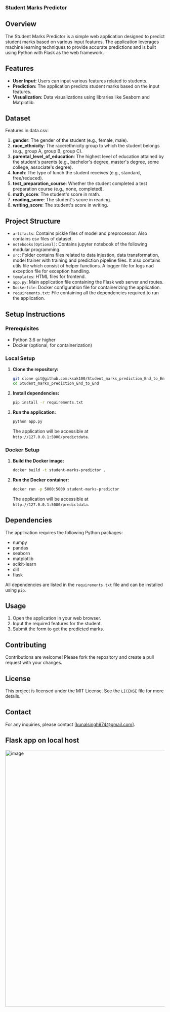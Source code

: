 ### Student Marks Predictor

## Overview

The Student Marks Predictor is a simple web application designed to predict student marks based on various input features. The application leverages machine learning techniques to provide accurate predictions and is built using Python with Flask as the web framework.

## Features

- **User Input:** Users can input various features related to students.
- **Prediction:** The application predicts student marks based on the input features.
- **Visualization:** Data visualizations using libraries like Seaborn and Matplotlib.

## Dataset
Features in data.csv:
1. **gender**: The gender of the student (e.g., female, male).
2. **race_ethnicity**: The race/ethnicity group to which the student belongs (e.g., group A, group B, group C).
3. **parental_level_of_education**: The highest level of education attained by the student's parents (e.g., bachelor's degree, master's degree, some college, associate's degree).
4. **lunch**: The type of lunch the student receives (e.g., standard, free/reduced).
5. **test_preparation_course**: Whether the student completed a test preparation course (e.g., none, completed).
6. **math_score**: The student's score in math.
7. **reading_score**: The student's score in reading.
8. **writing_score**: The student's score in writing.

## Project Structure

- `artifacts`: Contains pickle files of model and preprocessor. Also contains csv files of dataset.
- `notebooks(Optional)`: Contains jupyter notebook of the following modular programming.
- `src`: Folder contains files related to data injestion, data transformation, model trainer with training and prediction pipeline files. It also contains utils file which consist of helper functions. A logger file for logs nad exception file for exception handling.
- `templates`: HTML files for frontend. 
- `app.py`: Main application file containing the Flask web server and routes.
- `Dockerfile`: Docker configuration file for containerizing the application.
- `requirements.txt`: File containing all the dependencies required to run the application.

## Setup Instructions

### Prerequisites

- Python 3.6 or higher
- Docker (optional, for containerization)

### Local Setup

1. **Clone the repository:**

   ```bash
   git clone git@github.com:ksak100/Student_marks_prediction_End_to_End.git
   cd Student_marks_prediction_End_to_End
   ```

2. **Install dependencies:**

   ```bash
   pip install -r requirements.txt
   ```

3. **Run the application:**

   ```bash
   python app.py
   ```

   The application will be accessible at `http://127.0.0.1:5000/predictdata`.

### Docker Setup

1. **Build the Docker image:**

   ```bash
   docker build -t student-marks-predictor .
   ```

2. **Run the Docker container:**

   ```bash
   docker run -p 5000:5000 student-marks-predictor
   ```

   The application will be accessible at `http://127.0.0.1:5000/predictdata`.

## Dependencies

The application requires the following Python packages:

- numpy
- pandas
- seaborn
- matplotlib
- scikit-learn
- dill
- flask

All dependencies are listed in the `requirements.txt` file and can be installed using `pip`.

## Usage

1. Open the application in your web browser.
2. Input the required features for the student.
3. Submit the form to get the predicted marks.

## Contributing

Contributions are welcome! Please fork the repository and create a pull request with your changes.

## License

This project is licensed under the MIT License. See the `LICENSE` file for more details.

## Contact

For any inquiries, please contact [kunalsingh974@gmail.com].

## Flask app on local host
<img width="808" alt="image" src="https://github.com/user-attachments/assets/21809b1e-67d9-4a07-a9c5-cd2d5da965bc">

